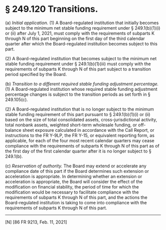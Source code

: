 # § 249.120   Transitions.

(a) *Initial application.* (1) A Board-regulated institution that initially becomes subject to the minimum net stable funding requirement under § 249.1(b)(1)(i) or (ii) after July 1, 2021, must comply with the requirements of subparts K through N of this part beginning on the first day of the third calendar quarter after which the Board-regulated institution becomes subject to this part.


(2) A Board-regulated institution that becomes subject to the minimum net stable funding requirement under § 249.1(b)(1)(iii) must comply with the requirements of subparts K through N of this part subject to a transition period specified by the Board.


(b) *Transition to a different required stable funding adjustment percentage.* (1) A Board-regulated institution whose required stable funding adjustment percentage changes is subject to the transition periods as set forth in § 249.105(c).


(2) A Board-regulated institution that is no longer subject to the minimum stable funding requirement of this part pursuant to § 249.1(b)(1)(i) or (ii) based on the size of total consolidated assets, cross-jurisdictional activity, total nonbank assets, weighted short-term wholesale funding, or off-balance sheet exposure calculated in accordance with the Call Report, or instructions to the FR Y-9LP, the FR Y-15, or equivalent reporting form, as applicable, for each of the four most recent calendar quarters may cease compliance with the requirements of subparts K through N of this part as of the first day of the first calendar quarter after it is no longer subject to § 249.1(b).


(c) *Reservation of authority.* The Board may extend or accelerate any compliance date of this part if the Board determines such extension or acceleration is appropriate. In determining whether an extension or acceleration is appropriate, the Board will consider the effect of the modification on financial stability, the period of time for which the modification would be necessary to facilitate compliance with the requirements of subparts K through N of this part, and the actions the Board-regulated institution is taking to come into compliance with the requirements of subparts K through N of this part.





---

[N] [86 FR 9213, Feb. 11, 2021]






